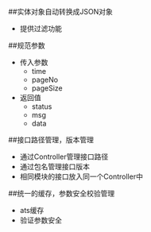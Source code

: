 ##实体对象自动转换成JSON对象    
* 提供过滤功能

##规范参数

* 传入参数
	* time
	* pageNo
	* pageSize
* 返回值
	* status
	* msg
	* data

##接口路径管理，版本管理
* 通过Controller管理接口路径
* 通过包名管理接口版本
* 相同模块的接口放入同一个Controller中

##统一的缓存，参数安全校验管理
* ats缓存
* 验证参数安全
